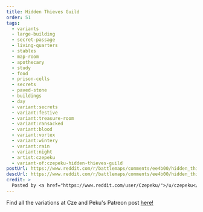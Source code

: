 ```yaml
---
title: Hidden Thieves Guild
order: 51
tags:
  - variants
  - large-building
  - secret-passage
  - living-quarters
  - stables
  - map-room
  - apothecary
  - study
  - food
  - prison-cells
  - secrets
  - paved-stone
  - buildings
  - day
  - variant:secrets
  - variant:festive
  - variant:treasure-room
  - variant:ransacked
  - variant:blood
  - variant:vortex
  - variant:wintery
  - variant:rain
  - variant:night
  - artist:czepeku
  - variant-of:czepeku-hidden-thieves-guild
postUrl: https://www.reddit.com/r/battlemaps/comments/ee4b00/hidden_thieves_guild_28x34/
descUrl: https://www.reddit.com/r/battlemaps/comments/ee4b00/hidden_thieves_guild_28x34/fbp3cvu/
credit: >
  Posted by <a href="https://www.reddit.com/user/Czepeku/">/u/czepeku</a> to <a href="https://www.reddit.com/r/battlemaps/">/r/battlemaps</a> in Dec, 2019. <br/> Please support the artist on <a href="https://www.patreon.com/czepeku/posts">Patreon</a> and <a href="https://marketplace.roll20.net/browse/publisher/327/czepeku">Roll20</a>, as well as follow them on <a href="https://twitter.com/czepeku">Twitter</a>, <a href="https://www.artstation.com/czepeku">ArtStation</a>
---
```

Find all the variations at Cze and Peku's Patreon post <a href="https://www.patreon.com/posts/thieves-guild-32507859" title="Thieves Guild Hideout by Czepeku on Patreon">here!</a>
